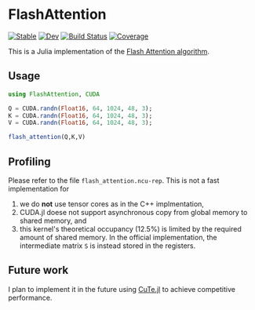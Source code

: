 # FlashAttention

[![Stable](https://img.shields.io/badge/docs-stable-blue.svg)](https://YichengDWu.github.io/FlashAttention.jl/stable/)
[![Dev](https://img.shields.io/badge/docs-dev-blue.svg)](https://YichengDWu.github.io/FlashAttention.jl/dev/)
[![Build Status](https://github.com/YichengDWu/FlashAttention.jl/actions/workflows/CI.yml/badge.svg?branch=master)](https://github.com/YichengDWu/FlashAttention.jl/actions/workflows/CI.yml?query=branch%3Amaster)
[![Coverage](https://codecov.io/gh/YichengDWu/FlashAttention.jl/branch/master/graph/badge.svg)](https://codecov.io/gh/YichengDWu/FlashAttention.jl)

This is a Julia implementation of the [Flash Attention algorithm](https://arxiv.org/pdf/2205.14135v2.pdf).

## Usage
```julia
using FlashAttention, CUDA

Q = CUDA.randn(Float16, 64, 1024, 48, 3);
K = CUDA.randn(Float16, 64, 1024, 48, 3);
V = CUDA.randn(Float16, 64, 1024, 48, 3);

flash_attention(Q,K,V)
```
## Profiling

Please refer to the file `flash_attention.ncu-rep`. This is not a fast implementation for 
1) we do **not** use tensor cores as in the C++ implmentation,
2) CUDA.jl doese not support asynchronous copy from global memory to shared memory, and
3) this kernel's theoretical occupancy (12.5%) is limited by the required amount of shared memory. In the official implementation, the intermediate matrix `S` is instead stored in the registers.

## Future work
I plan to implement it in the future using [CuTe.jl](https://github.com/YichengDWu/CuTe.jl) to achieve competitive performance.
